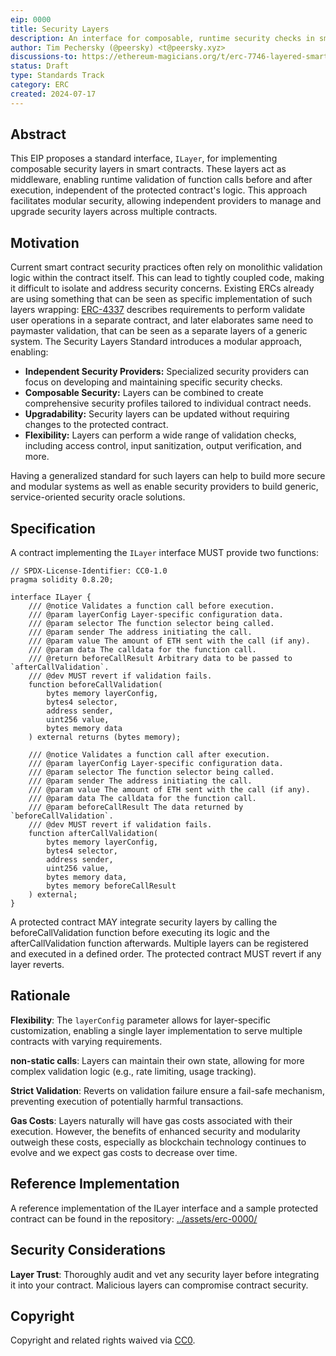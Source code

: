 ```yaml
---
eip: 0000
title: Security Layers
description: An interface for composable, runtime security checks in smart contracts.
author: Tim Pechersky (@peersky) <t@peersky.xyz>
discussions-to: https://ethereum-magicians.org/t/erc-7746-layered-smart-contract-security/19471
status: Draft
type: Standards Track
category: ERC
created: 2024-07-17
---
```


## Abstract

This EIP proposes a standard interface, `ILayer`, for implementing composable security layers in smart contracts. These layers act as middleware, enabling runtime validation of function calls before and after execution, independent of the protected contract's logic. This approach facilitates modular security, allowing independent providers to manage and upgrade security layers across multiple contracts.

## Motivation

Current smart contract security practices often rely on monolithic validation logic within the contract itself. This can lead to tightly coupled code, making it difficult to isolate and address security concerns. Existing ERCs already are using something that can be seen as specific implementation of such layers wrapping: [ERC-4337](./erc-4337.md) describes requirements to perform validate user operations in a separate contract, and later elaborates same need to paymaster validation, that can be seen as a separate layers of a generic system.
The Security Layers Standard introduces a modular approach, enabling:

- **Independent Security Providers:** Specialized security providers can focus on developing and maintaining specific security checks.
- **Composable Security:** Layers can be combined to create comprehensive security profiles tailored to individual contract needs.
- **Upgradability:** Security layers can be updated without requiring changes to the protected contract.
- **Flexibility:** Layers can perform a wide range of validation checks, including access control, input sanitization, output verification, and more.

Having a generalized standard for such layers can help to build more secure and modular systems as well as enable security providers to build generic, service-oriented security oracle solutions.

## Specification

A contract implementing the `ILayer` interface MUST provide two functions:

```solidity
// SPDX-License-Identifier: CC0-1.0
pragma solidity 0.8.20;

interface ILayer {
    /// @notice Validates a function call before execution.
    /// @param layerConfig Layer-specific configuration data.
    /// @param selector The function selector being called.
    /// @param sender The address initiating the call.
    /// @param value The amount of ETH sent with the call (if any).
    /// @param data The calldata for the function call.
    /// @return beforeCallResult Arbitrary data to be passed to `afterCallValidation`.
    /// @dev MUST revert if validation fails.
    function beforeCallValidation(
        bytes memory layerConfig,
        bytes4 selector,
        address sender,
        uint256 value,
        bytes memory data
    ) external returns (bytes memory);

    /// @notice Validates a function call after execution.
    /// @param layerConfig Layer-specific configuration data.
    /// @param selector The function selector being called.
    /// @param sender The address initiating the call.
    /// @param value The amount of ETH sent with the call (if any).
    /// @param data The calldata for the function call.
    /// @param beforeCallResult The data returned by `beforeCallValidation`.
    /// @dev MUST revert if validation fails.
    function afterCallValidation(
        bytes memory layerConfig,
        bytes4 selector,
        address sender,
        uint256 value,
        bytes memory data,
        bytes memory beforeCallResult
    ) external;
}

```

A protected contract MAY integrate security layers by calling the beforeCallValidation function before executing its logic and the afterCallValidation function afterwards. Multiple layers can be registered and executed in a defined order. The protected contract MUST revert if any layer reverts.

## Rationale

**Flexibility**: The `layerConfig` parameter allows for layer-specific customization, enabling a single layer implementation to serve multiple contracts with varying requirements.

**non-static calls**: Layers can maintain their own state, allowing for more complex validation logic (e.g., rate limiting, usage tracking).

**Strict Validation**: Reverts on validation failure ensure a fail-safe mechanism, preventing execution of potentially harmful transactions.

**Gas Costs**: Layers naturally will have gas costs associated with their execution. However, the benefits of enhanced security and modularity outweigh these costs, especially as blockchain technology continues to evolve and we expect gas costs to decrease over time.

## Reference Implementation

A reference implementation of the ILayer interface and a sample protected contract can be found in the repository:
[../assets/erc-0000/](../assets/erc-0000/)

## Security Considerations

**Layer Trust**: Thoroughly audit and vet any security layer before integrating it into your contract. Malicious layers can compromise contract security.

## Copyright

Copyright and related rights waived via [CC0](../LICENSE.md).
